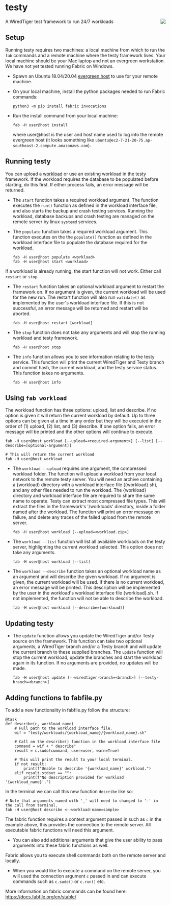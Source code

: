 # testy
A WiredTiger test framework to run 24/7 workloads
<img src="https://user-images.githubusercontent.com/15895661/200436292-66c87f0d-3068-4bae-a002-3de473faf8b5.png" align="right">

## Setup
Running testy requires two machines: a local machine from which to run the `fab` commands and a remote machine where the testy framework lives. Your local machine should be your Mac laptop and not an evergreen workstation. We have not yet tested running Fabric on Windows.

- Spawn an Ubuntu 18.04/20.04 [evergreen host](https://spruce.mongodb.com/spawn/host) to use for your remote machine. 

- On your local machine, install the python packages needed to run Fabric commands:
  ```
  python3 -m pip install fabric invocations
  ```

- Run the install command from your local machine:
  ```
  fab -H user@host install
  ```
  where user@host is the user and host name used to log into the remote evergreen host (it looks something like `ubuntu@ec2-7-21-20-75.ap-southeast-2.compute.amazonaws.com`).

## Running testy

You can upload a [workload](#using-fab-workload) or use an existing workload in the testy framework. If the workload requires the database to be populated before starting, do this first. If either process fails, an error message will be returned.

- The `start` function takes a required workload argument. The function executes the `run()` function as defined in the workload interface file, and also starts the backup and crash testing services. Running the workload, database backups and crash testing are managed on the remote server by linux `systemd` services.

- The `populate` function takes a required workload argument. This function executes on the the `populate()` function as defined in the workload interface file to populate the database required for the workload. 

  ```
  fab -H user@host populate <workload>
  fab -H user@host start <workload>
  ```

If a workload is already running, the start function will not work. Either call `restart` or `stop`. 

- The `restart` function takes an optional workload argument to restart the framework on. If no argument is given, the current workload will be used for the new run. The restart function will also run `validate()` as implemented by the user's workload interface file. If this is not successful, an error message will be returned and restart will be aborted. 

  ```
  fab -H user@host restart [workload]
  ```

- The `stop` function does not take any arguments and will stop the running workload and testy framework.
  ```
  fab -H user@host stop
  ```
-  The `info` function allows you to see information relating to the testy service. This function will print the current WiredTiger and Testy branch and commit hash, the current workload, and the testy service status. This function takes no arguments.
    ```
    fab -H user@host info
    ```

## Using `fab workload`
The workload function has three options: upload, list and describe. If no option is given it will return the current workload by default. Up to three options can be given at a time in any order but they will be executed in the order of (1) upload, (2) list, and (3) describe. If one option fails, an error message will be printed and the other options will continue to execute. 

  ```
  fab -H user@host workload [--upload=<required-argument>] [--list] [--describe=[optional-argument]]

  # This will return the current workload
  fab -H user@host workload
  ```

- The `workload --upload` requires one argument, the compressed workload folder. The function will upload a workload from your local network to the remote testy server. You will need an archive containing a {workload} directory with a workload interface file ({workload}.sh), and any other files needed to run the workload. The {workload} directory and workload interface file are required to share the same name to operate. Testy can extract most compressed file types. This will extract the files in the framework's '/workloads' directory, inside a folder named after the workload. The function will print an error message on failure, and delete any traces of the failed upload from the remote server. 
  ```
  fab -H user@host workload [--upload=<workload.zip>]
  ```

- The `workload --list` function will list all available workloads on the testy server, highlighting the current workload selected. This option does not take any arguments. 
  ```
  fab -H user@host workload [--list]
  ```

- The `workload --describe` function takes an optional workload name as an argument and will describe the given workload. If no argument is given, the current workload will be used. If there is no current workload, an error message will be printed. This description will be implemented by the user in the workload's workload interface file {workload}.sh. If not implemented, the function will not be able to describe the workload. 
  ```
  fab -H user@host workload [--describe=[workload]]
  ```


## Updating testy

- The `update` function allows you update the WiredTiger and/or Testy source on the framework. This function can take two optional arguments, a WiredTiger branch and/or a Testy branch and will update the current branch to these supplied branches. The `update` function will stop the current workload, update the branches and start the workload again in its function. If no arguments are provided, no updates will be made. 
  ```
  fab -H user@host update [--wiredtiger-branch=<branch>] [--testy-branch=<branch>]
  ```


## Adding functions to fabfile.py

To add a new functionality in fabfile.py follow the structure: 

  ```
  @task
  def describe(c, workload_name)
      # Full path to the workload interface file. 
      wif = "testy/workloads/{workload_name}/{workload_name}.sh"

      # Call on the describe() function in the workload interface file
      command = wif + " describe"
      result = c.sudo(command, user=user, warn=True)

      # This will print the result to your local terminal.
      if not result: 
          print(f"Unable to describe '{workload_name}' workload.")
      elif result.stdout == "":
          print(f"No description provided for workload '{workload_name}'.")

  ```
  In the terminal we can call this new function `describe` like so:  
  ```
  # Note that arguments named with '_' will need to changed to '-' in the call from terminal. 
  fab -H user@host describe <--workload-name=sample>
  ```

The fabric function requires a context argument passed in such as `c` in the example above, this provides the connection to the remote server. All executable fabric functions will need this argument. 
- You can also add additional arguments that give the user ability to pass arguments into these fabric functions as well. 

Fabric allows you to execute shell commands both on the remote server and locally. 

- When you would like to execute a command on the remote server, you will used the connection argument `c` passed in and can execute commands such as `c.sudo()` or  `c.run()` etc. 

More information on fabric commands can be found here: https://docs.fabfile.org/en/stable/
